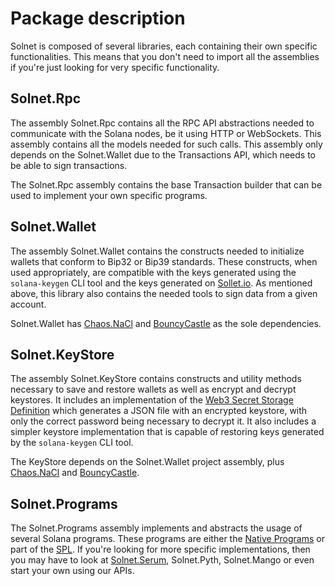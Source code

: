 # Package description

Solnet is composed of several libraries, each containing their own specific functionalities. This means that you don't need to import all the assemblies if you're just looking for very specific functionality.

## Solnet.Rpc

The assembly Solnet.Rpc contains all the RPC API abstractions needed to communicate with the Solana nodes, be it using HTTP or WebSockets. 
This assembly contains all the models needed for such calls.
This assembly only depends on the Solnet.Wallet due to the Transactions API, which needs to be able to sign transactions.

The Solnet.Rpc assembly contains the base Transaction builder that can be used to implement your own specific programs.

## Solnet.Wallet

The assembly Solnet.Wallet contains the constructs needed to initialize wallets that conform to Bip32 or Bip39 standards. 
These constructs, when used appropriately, are compatible with the keys generated using the `solana-keygen` CLI tool and the keys generated on [Sollet.io](https://sollet.io).
As mentioned above, this library also contains the needed tools to sign data from a given account.

Solnet.Wallet has [Chaos.NaCl](https://github.com/p3root/Chaos.NaCl/) and [BouncyCastle](https://github.com/novotnyllc/bc-csharp) as the sole dependencies.

## Solnet.KeyStore

The assembly Solnet.KeyStore contains constructs and utility methods necessary to save and restore wallets as well as encrypt and decrypt keystores.
It includes an implementation of the [Web3 Secret Storage Definition](https://github.com/ethereum/wiki/wiki/Web3-Secret-Storage-Definition) which generates a JSON file with an encrypted keystore, with only the correct password being necessary to decrypt it. It also includes a simpler keystore implementation that is capable of restoring keys generated by the `solana-keygen` CLI tool.

The KeyStore depends on the Solnet.Wallet project assembly, plus [Chaos.NaCl](https://github.com/p3root/Chaos.NaCl/) and [BouncyCastle](https://github.com/novotnyllc/bc-csharp).

## Solnet.Programs

The Solnet.Programs assembly implements and abstracts the usage of several Solana programs. These programs are either the [Native Programs](https://docs.solana.com/developing/runtime-facilities/programs) or part of the [SPL](https://spl.solana.com/).
If you're looking for more specific implementations, then you may have to look at [Solnet.Serum](https://github.com/bmresearch/Solnet.Serum), Solnet.Pyth, Solnet.Mango or even start your own using our APIs.
